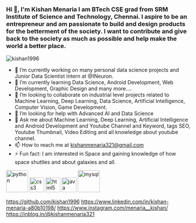 ### Hi 👋, I'm Kishan Menaria I am BTech CSE grad from SRM Institute of Science and Technology, Chennai. I aspire to be an entrepreneur and am passionate to build and design products for the betterment of the society. I want to contribute and give back to the society as much as possible and help make the world a better place. 
<p align="left"> <img src="https://komarev.com/ghpvc/?username=kishan1996" alt="kishan1996" /> </p>


- 🔭 I’m currently working on many personal data science projects and Junior Data Scientist Intern at @INeuron.
- 🌱 I’m currently learning Data Science, Android Development, Web Development, Graphic Design and many more....
- 👯 I’m looking to collaborate on industrial level projects related to Machine Learning, Deep Learning, Data Science, Artificial Intelligence, Computer Vision, Game Development.
- 🤔 I’m looking for help with Advanced AI and Data Science 
- 💬 Ask me about Machine Learning, Deep Learning, Artificial Intelligence and Android Development and Youtube Channel and Keyword, tags SEO, Youtube Thumbnail, Video Editing and all knowledge about youtube channel. 
- 📫 How to reach me at kishanmenaria321@gmail.com
- ⚡ Fun fact: I am interested in Space and gaining knowledge of how space shuttles and about galaxies and all.
<p align="left"><img src="https://devicons.github.io/devicon/devicon.git/icons/python/python-original-wordmark.svg" alt="python" width="60" height="60"/> <img src="https://devicons.github.io/devicon/devicon.git/icons/css3/css3-original-wordmark.svg" alt="css3" width="40" height="40"/> <img src="https://devicons.github.io/devicon/devicon.git/icons/html5/html5-original-wordmark.svg" alt="html5" width="40" height="40"/> <img src="https://devicons.github.io/devicon/devicon.git/icons/java/java-original-wordmark.svg" alt="java" width="40" height="40"/> <img src="https://devicons.github.io/devicon/devicon.git/icons/mysql/mysql-original-wordmark.svg" alt="mysql" width="60" height="60"/></p>



https://github.com/kishan1996 https://www.linkedin.com/in/kishan-menaria-a80b10198/ https://www.instagram.com/menaria__kishan/ https://inblog.in/@kishanmenaria321
